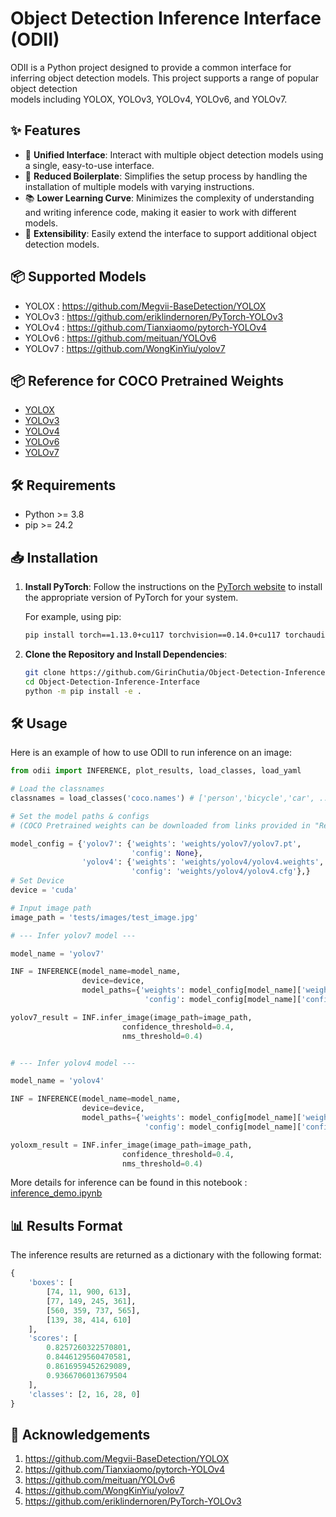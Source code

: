 # Object Detection Inference Interface (ODII)

ODII is a Python project designed to provide a common interface for inferring object detection models. This project supports a range of popular object detection   
models including YOLOX, YOLOv3, YOLOv4, YOLOv6, and YOLOv7.

## ✨ Features

- 🚀 **Unified Interface**: Interact with multiple object detection models using a single, easy-to-use interface.
- 🧹 **Reduced Boilerplate**: Simplifies the setup process by handling the installation of multiple models with varying instructions.
- 📚 **Lower Learning Curve**: Minimizes the complexity of understanding and writing inference code, making it easier to work with different models.
- 🔄 **Extensibility**: Easily extend the interface to support additional object detection models.

## 📦 Supported Models

- YOLOX  : https://github.com/Megvii-BaseDetection/YOLOX
- YOLOv3 : https://github.com/eriklindernoren/PyTorch-YOLOv3
- YOLOv4 : https://github.com/Tianxiaomo/pytorch-YOLOv4
- YOLOv6 : https://github.com/meituan/YOLOv6
- YOLOv7 : https://github.com/WongKinYiu/yolov7

## 📦 Reference for COCO Pretrained Weights

- [YOLOX](src/odii/yolox/readme.md)
- [YOLOv3](src/odii/yolov3/readme.md)
- [YOLOv4](src/odii/yolov4/readme.md)
- [YOLOv6](src/odii/yolov6/readme.md)
- [YOLOv7](src/odii/yolov7/readme.md)

## 🛠️ Requirements

- Python >= 3.8
- pip >= 24.2

## 📥 Installation

1. **Install PyTorch**: Follow the instructions on the [PyTorch website](https://pytorch.org/get-started/locally/) to install the appropriate version of PyTorch for your system.

   For example, using pip:

   ```bash
   pip install torch==1.13.0+cu117 torchvision==0.14.0+cu117 torchaudio==0.13.0 --extra-index-url https://download.pytorch.org/whl/cu117
   ```

2. **Clone the Repository and Install Dependencies**:

   ```bash
   git clone https://github.com/GirinChutia/Object-Detection-Inference-Interface.git
   cd Object-Detection-Inference-Interface
   python -m pip install -e .
   ```

## 🛠️ Usage

Here is an example of how to use ODII to run inference on an image:

```python
from odii import INFERENCE, plot_results, load_classes, load_yaml

# Load the classnames
classnames = load_classes('coco.names') # ['person','bicycle','car', ... ]

# Set the model paths & configs 
# (COCO Pretrained weights can be downloaded from links provided in "Reference for COCO Pretrained Weights" section)

model_config = {'yolov7': {'weights': 'weights/yolov7/yolov7.pt',
                           'config': None},
                'yolov4': {'weights': 'weights/yolov4/yolov4.weights',
                           'config': 'weights/yolov4/yolov4.cfg'},}
# Set Device
device = 'cuda'

# Input image path
image_path = 'tests/images/test_image.jpg'

# --- Infer yolov7 model ---

model_name = 'yolov7' 

INF = INFERENCE(model_name=model_name,
                device=device,
                model_paths={'weights': model_config[model_name]['weights'],
                              'config': model_config[model_name]['config']})

yolov7_result = INF.infer_image(image_path=image_path,
                         confidence_threshold=0.4,
                         nms_threshold=0.4)


# --- Infer yolov4 model ---

model_name = 'yolov4' 

INF = INFERENCE(model_name=model_name,
                device=device,
                model_paths={'weights': model_config[model_name]['weights'],
                              'config': model_config[model_name]['config']})

yoloxm_result = INF.infer_image(image_path=image_path,
                         confidence_threshold=0.4,
                         nms_threshold=0.4)
```
More details for inference can be found in this notebook : [inference_demo.ipynb](inference_demo.ipynb)

## 📊 Results Format
The inference results are returned as a dictionary with the following format:

```python
{
    'boxes': [
        [74, 11, 900, 613],
        [77, 149, 245, 361],
        [560, 359, 737, 565],
        [139, 38, 414, 610]
    ],
    'scores': [
        0.8257260322570801,
        0.8446129560470581,
        0.8616959452629089,
        0.9366706013679504
    ],
    'classes': [2, 16, 28, 0]
}
```

## 🙏 Acknowledgements

1. https://github.com/Megvii-BaseDetection/YOLOX
2. https://github.com/Tianxiaomo/pytorch-YOLOv4
3. https://github.com/meituan/YOLOv6
4. https://github.com/WongKinYiu/yolov7
5. https://github.com/eriklindernoren/PyTorch-YOLOv3

